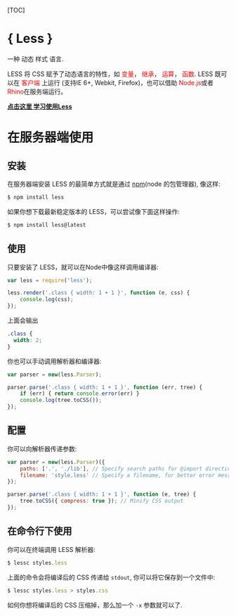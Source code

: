 [TOC]



# { Less }

一种 动态 样式 语言.

LESS 将 CSS 赋予了动态语言的特性，如 <font color="red">变量</font>，  <font color="red">继承</font>， <font color="red">运算</font>，  <font color="red">函数</font>. LESS 既可以在  <font color="red">客户端</font> 上运行 (支持IE 6+, Webkit, Firefox)，也可以借助 <font color="red">Node.js</font>或者 <font color="red">Rhino</font>在服务端运行。



 [**点击这里 学习使用Less**]( http://www.bootcss.com/p/lesscss/ )



# 在服务器端使用

## 安装

在服务器端安装 LESS 的最简单方式就是通过 [npm](http://github.com/isaacs/npm)(node 的包管理器), 像这样:

```js
$ npm install less
```

如果你想下载最新稳定版本的 LESS，可以尝试像下面这样操作:

```js
$ npm install less@latest
```



## 使用

只要安装了 LESS，就可以在Node中像这样调用编译器:

```js
var less = require('less');

less.render('.class { width: 1 + 1 }', function (e, css) {
    console.log(css);
});
```

上面会输出

```css
.class {
  width: 2;
}
```

你也可以手动调用解析器和编译器:

```js
var parser = new(less.Parser);

parser.parse('.class { width: 1 + 1 }', function (err, tree) {
    if (err) { return console.error(err) }
    console.log(tree.toCSS());
});
```

## 配置

你可以向解析器传递参数:

```js
var parser = new(less.Parser)({
    paths: ['.', './lib'], // Specify search paths for @import directives
    filename: 'style.less' // Specify a filename, for better error messages
});

parser.parse('.class { width: 1 + 1 }', function (e, tree) {
    tree.toCSS({ compress: true }); // Minify CSS output
});
```

## 在命令行下使用

你可以在终端调用 LESS 解析器:

```js
$ lessc styles.less
```

上面的命令会将编译后的 CSS 传递给 `stdout`, 你可以将它保存到一个文件中:

```js
$ lessc styles.less > styles.css
```

如何你想将编译后的 CSS 压缩掉，那么加一个 `-x` 参数就可以了.